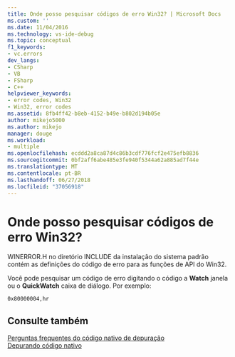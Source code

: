 ```yaml
---
title: Onde posso pesquisar códigos de erro Win32? | Microsoft Docs
ms.custom: ''
ms.date: 11/04/2016
ms.technology: vs-ide-debug
ms.topic: conceptual
f1_keywords:
- vc.errors
dev_langs:
- CSharp
- VB
- FSharp
- C++
helpviewer_keywords:
- error codes, Win32
- Win32, error codes
ms.assetid: 8fb4ff42-b8eb-4152-b49e-b802d194b05e
author: mikejo5000
ms.author: mikejo
manager: douge
ms.workload:
- multiple
ms.openlocfilehash: ecddd2a8ca87d4c86b3cdf776fcf2e475efb8836
ms.sourcegitcommit: 0bf2aff6abe485e3fe940f5344a62a885ad7f44e
ms.translationtype: MT
ms.contentlocale: pt-BR
ms.lasthandoff: 06/27/2018
ms.locfileid: "37056918"
---
```

# <a name="where-can-i-look-up-win32-error-codes"></a>Onde posso pesquisar códigos de erro Win32?
WINERROR.H no diretório INCLUDE da instalação do sistema padrão contém as definições do código de erro para as funções de API do Win32.  
  
 Você pode pesquisar um código de erro digitando o código a **Watch** janela ou o **QuickWatch** caixa de diálogo. Por exemplo:  
  
`0x80000004,hr` 

  
## <a name="see-also"></a>Consulte também  
 [Perguntas frequentes do código nativo de depuração](../debugger/debugging-native-code-faqs.md)   
 [Depurando código nativo](../debugger/debugging-native-code.md)